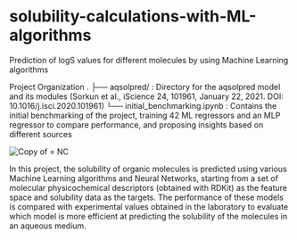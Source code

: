# solubility-calculations-with-ML-algorithms
Prediction of logS values for different molecules by using Machine Learning algorithms

Project Organization
.
├── aqsolpred/                            : Directory for the aqsolpred model and its modules (Sorkun et al., iScience 24, 101961, January 22, 2021. DOI: 10.1016/j.isci.2020.101961)
└── initial_benchmarking.ipynb            : Contains the initial benchmarking of the project, training 42 ML regressors and an MLP regressor to compare performance, and proposing insights based on different sources


![Copy of = NC](https://github.com/user-attachments/assets/4e1977c5-9b8b-41a3-ab6c-1036a47cc86d)

In this project, the solubility of organic molecules is predicted using various Machine Learning algorithms and Neural Networks, starting from a set of molecular physicochemical descriptors (obtained with RDKit) as the feature space and solubility data as the targets. The performance of these models is compared with experimental values obtained in the laboratory to evaluate which model is more efficient at predicting the solubility of the molecules in an aqueous medium.
